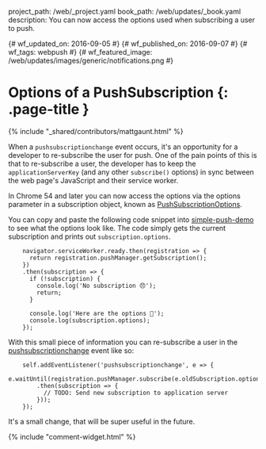 project_path: /web/_project.yaml
book_path: /web/updates/_book.yaml
description: You can now access the options used when subscribing a user to push.

{# wf_updated_on: 2016-09-05 #}
{# wf_published_on: 2016-09-07 #}
{# wf_tags: webpush #}
{# wf_featured_image: /web/updates/images/generic/notifications.png #}

# Options of a PushSubscription {: .page-title }

{% include "_shared/contributors/mattgaunt.html" %}

When a `pushsubscriptionchange` event occurs, it's an opportunity for a developer
to re-subscribe the user for push. One of the pain points of this is that to
re-subscribe a user, the developer has to keep the `applicationServerKey` (and any
other `subscribe()` options) in sync between the web page's JavaScript and their
service worker.

In Chrome 54 and later you can now access the options via the options parameter
in a subscription object, known as
[PushSubscriptionOptions](https://www.w3.org/TR/push-api/#pushsubscriptionoptions-dictionary).

You can copy and paste the following code snippet into
[simple-push-demo](https://gauntface.github.io/simple-push-demo/) to see what
the options look like. The code simply gets the current subscription and prints
out `subscription.options`.


        navigator.serviceWorker.ready.then(registration => {  
          return registration.pushManager.getSubscription();  
        })  
        .then(subscription => {  
          if (!subscription) {  
            console.log('No subscription 😞');  
            return;  
          }
    
          console.log('Here are the options 🎉');  
          console.log(subscription.options);  
        });
    

With this small piece of information you can re-subscribe a user in the
[pushsubscriptionchange](https://www.w3.org/TR/push-api/#the-pushsubscriptionchange-event)
event like so:


        self.addEventListener('pushsubscriptionchange', e => {  
          e.waitUntil(registration.pushManager.subscribe(e.oldSubscription.options)  
            .then(subscription => {  
              // TODO: Send new subscription to application server  
            }));  
        });
    

It's a small change, that will be super useful in the future.


{% include "comment-widget.html" %}

